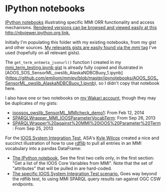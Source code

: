 IPython notebooks 
=================

[IPython notebooks](http://ipython.org/notebook.html) illustrating specific MMI ORR functionality and access mechanisms. [Rendered versions can be browsed and viewed easily at this http://nbviewer.ipython.org link.](http://nbviewer.ipython.org/github/emiliom/mmipy/tree/master/ipynotebooks/)

Initially I'm populating this folder with my existing notebooks, from my gist and other sources. [My relevants gists are easily found via the _mmi_ tag](https://www.mygists.info/emiliom/tags/mmi) I've used (hopefully on all relevant gists). 

The `get_term_ontmeta_jsonurl()` function I created in my [mmi_term_testing.ipynb gist](https://gist.github.com/emiliom/6514804) is already fully copied and illustrated in [AOOS_SOS_SensorML_owslib_AlaskaNDBCBuoy_1.ipynb] (https://github.com/emiliom/mmipy/blob/master/ipynotebooks/AOOS_SOS_SensorML_owslib_AlaskaNDBCBuoy_1.ipynb), so I didn't copy that notebook here.

I also have one or two notebooks on [my Wakari account](https://www.wakari.io/emayorga), though they may be duplicates of my gists:
- [ioossos_owslib_SensorML_MMIcheck_demo1](https://www.wakari.io/sharing/bundle/emayorga/ioossos_owslib_SensorML_MMIcheck_demo1): From Feb 12, 2014
- [SPARQLWrapper_MMI_IOOSParameterVocabTerm](https://www.wakari.io/sharing/bundle/emayorga/SPARQLWrapper_MMI_IOOSParameterVocabTerm): From Sep 26, 2013
- [SPARQLWrapper%20against%20MMI%20IOOS%20Parameter%20Term](https://www.wakari.io/sharing/bundle/emayorga/SPARQLWrapper%20against%20MMI%20IOOS%20Parameter%20Term): From Sep 25, 2013

For the [IOOS System Integration Test](https://github.com/ioos/system-test), ASA's [Kyle Wilcox](https://github.com/kwilcox) created a nice and succinct illustration of how to use [rdflib](https://github.com/RDFLib/rdflib) to pull all entries in an MMI vocabulary into a pandas DataFrame: 
- [The IPython notebook.](http://nbviewer.ipython.org/github/ioos/system-test/blob/master/Theme_1_Baseline/Scenario_1B_CoreVariable_Strings/Scenario_1B_CoreVariable_Strings.ipynb) See the first two cells only, in the first section: "Get a list of the IOOS Core Variables from MMI". Note that the set of "attributes" that will be pulled in are hard-coded.
- [The specific IOOS System Integration Test scenario.](https://github.com/ioos/system-test/tree/master/Theme_1_Baseline/Scenario_1B_CoreVariable_Strings) Goes way beyond the rdflib test, to using MMI SPARQL query results ran against OGC CSW endpoints.

